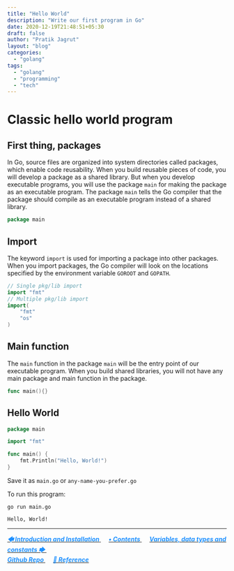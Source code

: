 ```yaml
---
title: "Hello World"
description: "Write our first program in Go"
date: 2020-12-19T21:48:51+05:30
draft: false
author: "Pratik Jagrut"
layout: "blog"
categories:
  - "golang"
tags:
  - "golang"
  - "programming"
  - "tech"
---
```


# Classic hello world program

## First thing, packages
In Go, source files are organized into system directories called packages, which enable code reusability.
When you build reusable pieces of code, you will develop a package as a shared library. But when you develop executable programs, you will use the package `main` for making the package as an executable program. The package `main` tells the Go compiler that the package should compile as an executable program instead of a shared library.

```go
package main
```

## Import
The keyword `import` is used for importing a package into other packages. 
When you import packages, the Go compiler will look on the locations specified by the environment variable `GOROOT` and `GOPATH`.

```go
// Single pkg/lib import
import "fmt"
// Multiple pkg/lib import
import(
    "fmt"
    "os"
)
```

## Main function
The `main` function in the package `main` will be the entry point of our executable program. 
When you build shared libraries, you will not have any main package and main function in the package.

```go
func main(){}
```
## Hello World

```go
package main

import "fmt"

func main() {
    fmt.Println("Hello, World!")
}
```

Save it as `main.go` or `any-name-you-prefer.go`

To run this program:
```shell
go run main.go

Hello, World!
```

<hr>

<a href="/blog/golang/introduction">
  <b style="color:DodgerBlue">
    <i>🡄 Introduction and Installation</i>
  </b>
</a> &emsp;

<a href="/blog/golang/contents">
  <b style="color:DodgerBlue">
    <i>• Contents</i>
  </b>
</a>  &emsp;

<a href="/blog/golang/vdc">
    <b style="color:DodgerBlue">
        <i>Variables, data types and constants 🡆</i>
    </b>
</a>  &emsp;

<br>

<a href="https://github.com/pratikjagrut/go-tutorial/tree/master/01_helloworld" target="_blank">
  <b style="color:DodgerBlue" class="fab fa-github">
    <i>Github Repo</i>
  </b>
</a>  &emsp;

<a href="https://github.com/pratikjagrut/go-tutorial/blob/master/REFERENCE.md" target="_blank">
  <b style="color:DodgerBlue">
    <i>&#128279; Reference</i>
  </b>
</a>

